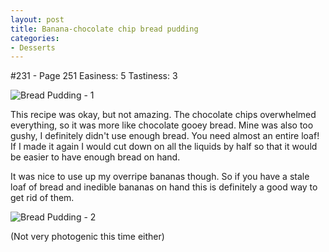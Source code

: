 ```yaml
---
layout: post
title: Banana-chocolate chip bread pudding
categories:
- Desserts
---
```


#231 - Page 251
Easiness: 5
Tastiness: 3

![Bread Pudding - 1](https://lh3.googleusercontent.com/-Zhh3qDnDkkg/TqMe2H1P0OI/AAAAAAAAj9E/F_sTsd9MGBI/s640/IMG_1121.jpg)

This recipe was okay, but not amazing. The chocolate chips overwhelmed everything, so it was more like chocolate gooey bread. Mine was also too gushy, I definitely didn't use enough bread. You need almost an entire loaf! If I made it again I would cut down on all the liquids by half so that it would be easier to have enough bread on hand.

It was nice to use up my overripe bananas though. So if you have a stale loaf of bread and inedible bananas on hand this is definitely a good way to get rid of them.

![Bread Pudding - 2](https://lh4.googleusercontent.com/-TH9Bu1jXNM0/TqMe5JRc9GI/AAAAAAAAj9Q/TVR0eK7zHDc/s640/IMG_1160.jpg)

(Not very photogenic this time either)
